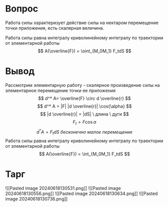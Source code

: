 # Вопрос
Работа силы характеризует действие силы на нектаром перемещение точки приложения, есть скалярная величина.

Работа силы равна интегралу криволинейному интегралу по траектории от элементарной работы
$$
A(\overline{F}) = \oint_{M_0M_1} F_tdS
$$

# Вывод
Рассмотрим элементарную работу - скалярное произведение силы на элементарное перемещение точки ее приложения
$$
d^* A= \overline{F} \circ d \overline{r}
$$
$$
d^* A = |F| |d \overline{r}| \cos{\alpha}
$$
$$
|d \overline{r}| = |dS| \ длина \ дуги
$$
$$
F_t = F \cos{\alpha}
$$
$$
d^* A = F_t dS \ бесконечно \ малое \ перемещение
$$
Работа силы равна интегралу криволинейному интегралу по траектории от элементарной работы
$$
A(\overline{F}) = \int_{M_0M_1} F_tdS
$$

# Тарг
![[Pasted image 20240618130531.png]]
![[Pasted image 20240618130556.png]]
![[Pasted image 20240618130634.png]]
![[Pasted image 20240618130736.png]]

